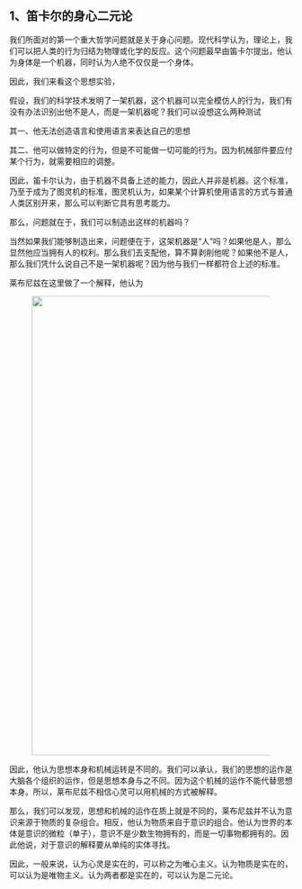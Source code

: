 <h2>1、笛卡尔的身心二元论</h2><p data-pid="6zU4o0yo">我们所面对的第一个重大哲学问题就是关于身心问题。现代科学认为，理论上，我们可以把人类的行为归结为物理或化学的反应。这个问题最早由笛卡尔提出，他认为身体是一个机器，同时认为人绝不仅仅是一个身体。</p><p data-pid="vQc79Pg0">因此，我们来看这个思想实验，</p><p data-pid="24qx54Mw">假设，我们的科学技术发明了一架机器，这个机器可以完全模仿人的行为，我们有没有办法识别出他不是人，而是一架机器呢？我们可以设想这么两种测试</p><p data-pid="cmjLeGEh">其一、他无法创造语言和使用语言来表达自己的思想</p><p data-pid="6Aszh68n">其二、他可以做特定的行为，但是不可能做一切可能的行为。因为机械部件要应付某个行为，就需要相应的调整。</p><p data-pid="iA61EkPP">因此，笛卡尔认为，由于机器不具备上述的能力，因此人并非是机器。这个标准，乃至于成为了图灵机的标准，图灵机认为，如果某个计算机使用语言的方式与普通人类区别开来，那么可以判断它具有思考能力。</p><p data-pid="Ayg-E9jd">那么，问题就在于，我们可以制造出这样的机器吗？</p><p data-pid="dno_Vb16">当然如果我们能够制造出来，问题便在于，这架机器是“人”吗？如果他是人，那么显然他应当拥有人的权利。那么我们去支配他，算不算剥削他呢？如果他不是人，那么我们凭什么说自己不是一架机器呢？因为他与我们一样都符合上述的标准。</p><p data-pid="MvLMgZQ0">莱布尼兹在这里做了一个解释，他认为</p><figure data-size="normal"><img src="https://picx.zhimg.com/v2-f9c4e4f635c40ac5345fbabba4d52ec8_720w.jpg?source=d16d100b" data-caption="" data-size="normal" data-rawwidth="816" data-rawheight="282" class="origin_image zh-lightbox-thumb" width="816" data-original="https://picx.zhimg.com/v2-f9c4e4f635c40ac5345fbabba4d52ec8_720w.jpg?source=d16d100b"></figure><p data-pid="z5H6imXr">因此，他认为思想本身和机械运转是不同的。我们可以承认，我们的思想的运作是大脑各个组织的运作，但是思想本身与之不同。因为这个机械的运作不能代替思想本身。所以，莱布尼兹不相信心灵可以用机械的方式被解释。</p><p data-pid="09HFGO_Q">那么，我们可以发现，思想和机械的运作在质上就是不同的，莱布尼兹并不认为意识来源于物质的复杂组合。相反，他认为物质来自于意识的组合。他认为世界的本体是意识的微粒（单子），意识不是少数生物拥有的，而是一切事物都拥有的。因此他说，对于意识的解释要从单纯的实体寻找。</p><p data-pid="Y_qOOpgB">因此，一般来说，认为心灵是实在的，可以称之为唯心主义。认为物质是实在的，可以认为是唯物主义。认为两者都是实在的，可以认为是二元论。</p><p></p>